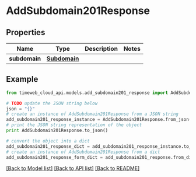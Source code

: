 # AddSubdomain201Response


## Properties
Name | Type | Description | Notes
------------ | ------------- | ------------- | -------------
**subdomain** | [**Subdomain**](Subdomain.md) |  | 

## Example

```python
from timeweb_cloud_api.models.add_subdomain201_response import AddSubdomain201Response

# TODO update the JSON string below
json = "{}"
# create an instance of AddSubdomain201Response from a JSON string
add_subdomain201_response_instance = AddSubdomain201Response.from_json(json)
# print the JSON string representation of the object
print AddSubdomain201Response.to_json()

# convert the object into a dict
add_subdomain201_response_dict = add_subdomain201_response_instance.to_dict()
# create an instance of AddSubdomain201Response from a dict
add_subdomain201_response_form_dict = add_subdomain201_response.from_dict(add_subdomain201_response_dict)
```
[[Back to Model list]](../README.md#documentation-for-models) [[Back to API list]](../README.md#documentation-for-api-endpoints) [[Back to README]](../README.md)



